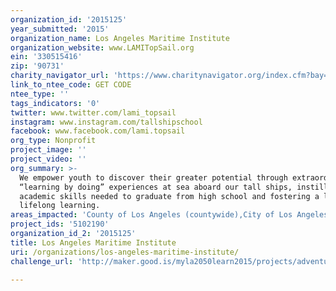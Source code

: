 ```yaml
---
organization_id: '2015125'
year_submitted: '2015'
organization_name: Los Angeles Maritime Institute
organization_website: www.LAMITopSail.org
ein: '330515416'
zip: '90731'
charity_navigator_url: 'https://www.charitynavigator.org/index.cfm?bay=search.profile&ein=330515416'
link_to_ntee_code: GET CODE
ntee_type: ''
tags_indicators: '0'
twitter: www.twitter.com/lami_topsail
instagram: www.instagram.com/tallshipschool
facebook: www.facebook.com/lami.topsail
org_type: Nonprofit
project_image: ''
project_video: ''
org_summary: >-
  We empower youth to discover their greater potential through extraordinary
  “learning by doing” experiences at sea aboard our tall ships, instilling the
  academic skills needed to graduate from high school and fostering a love for
  lifelong learning.
areas_impacted: 'County of Los Angeles (countywide),City of Los Angeles (citywide),LAUSD'
project_ids: '5102190'
organization_id_2: '2015125'
title: Los Angeles Maritime Institute
uri: /organizations/los-angeles-maritime-institute/
challenge_url: 'http://maker.good.is/myla2050learn2015/projects/adventureeducation.html'

---
```

